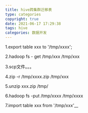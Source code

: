 ```yaml
---
title: hive跨集群迁移表
type: categories
copyright: true
date: 2021-06-17 17:29:38
tags: hive
categories: 数据开发
---
```


1.export table xxx to '/tmp/xxxx';

2.hadoop fs - get /tmp/xxx /tmp/xxx

3.scp文件。。。

4.zip -r /tmp/xxxx.zip /tmp/xxx

5.unzip xxx.zip /tmp/

6.hadoop fs -put /tmp/xxxx /tmp/xxxx

7.import table xxx from '/tmp/xxx'__